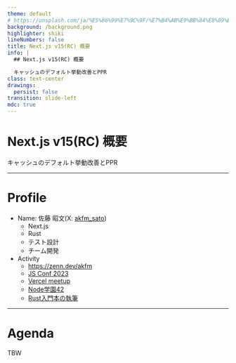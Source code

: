 ```yaml
---
theme: default
# https://unsplash.com/ja/%E5%86%99%E7%9C%9F/%E7%B4%AB%E9%BB%84%E8%89%B2%E3%82%AA%E3%83%AC%E3%83%B3%E3%82%B8%E8%89%B2-DKDFBtmZSz8
background: /background.png
highlighter: shiki
lineNumbers: false
title: Next.js v15(RC) 概要
info: |
  ## Next.js v15(RC) 概要

  キャッシュのデフォルト挙動改善とPPR
class: text-center
drawings:
  persist: false
transition: slide-left
mdc: true
---
```


# Next.js v15(RC) 概要

キャッシュのデフォルト挙動改善とPPR

---

# Profile

- Name: 佐藤 昭文(X: [akfm_sato](https://x.com/akfm_sato))
  - Next.js
  - Rust
  - テスト設計
  - チーム開発
- Activity
  - https://zenn.dev/akfm
  - [JS Conf 2023](https://main--remarkable-figolla-a694f0.netlify.app/1)
  - [Vercel meetup](https://zesty-basbousa-04576f.netlify.app/1)
  - [Node学園42](https://youtu.be/ONMIjHfitHM?t=9139)
  - [Rust入門本の執筆](https://www.shuwasystem.co.jp/book/9784798067315.html)

---

# Agenda

TBW
